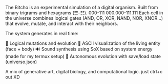 The Bitcho is an experimental simulation of a digital organism. 
Built from binary trigrams and hexagrams (☰–☷). 000-111 000.000-111.111
Each cell in the universe combines logical gates (AND, OR, XOR, NAND, NOR, XNOR…)
that evolve, mutate, and interact with their neighbors.

The system generates in real time:

🧠 Logical mutations and evolution
🎨 ASCII visualization of the living entity (face + body)
🔊 Sound synthesis using SoX based on system energy (made for my termux setup)
💾 Autonomous evolution with save/load state (universo.json)

A mix of generative art, digital biology, and computational logic.
 just ctrl+c out XD
